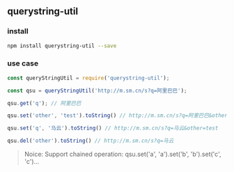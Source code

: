 querystring-util
---

### install

```bash
npm install querystring-util --save
```

### use case

```js
const queryStringUtil = require('querystring-util');

const qsu = queryStringUtil('http://m.sm.cn/s?q=阿里巴巴');

qsu.get('q'); // 阿里巴巴

qsu.set('other', 'test').toString() // http://m.sm.cn/s?q=阿里巴巴&other=test

qsu.set('q', '马云').toString() // http://m.sm.cn/s?q=马云&other=test

qsu.del('other').toString() // http://m.sm.cn/s?q=马云


```

>Noice: Support chained operation: qsu.set('a', 'a').set('b', 'b').set('c', 'c')...

